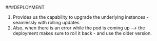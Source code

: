 ###DEPLOYMENT 

1. Provides us the capability to upgrade the underlying instances - seamlessly with rolling updates
2. Also, when there is an error while the pod is coming up --> the deployment makes sure to roll it back - and use the older version.

